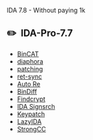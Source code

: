 IDA 7.8 - Without paying 1k

## ✏️ &nbsp;IDA-Pro-7.7

<!-- BLOG-POST-LIST:START -->

- [BinCAT](https://github.com/Lynx305)
- [diaphora](https://github.com/Lynx305)
- [patching](https://github.com/Lynx305)
- [ret-sync](https://github.com/Lynx305)
- [Auto Re](https://github.com/Lynx305)
- [BinDiff](https://github.com/Lynx305)
- [Findcrypt](https://github.com/Lynx305)
- [IDA Signsrch](https://github.com/Lynx305)
- [Keypatch](https://github.com/Lynx305)
- [LazyIDA](https://github.com/Lynx305)
- [StrongCC](https://github.com/Lynx305)
<!-- BLOG-POST-LIST:END -->
&nbsp;


